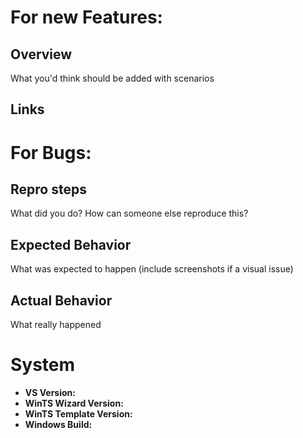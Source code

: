 # For new Features:

## Overview

What you'd think should be added with scenarios

## Links

# For Bugs:

## Repro steps

What did you do? How can someone else reproduce this?

## Expected Behavior

What was expected to happen
(include screenshots if a visual issue)

## Actual Behavior

What really happened

# System

- **VS Version:** 
- **WinTS Wizard Version:** 
- **WinTS Template Version:** 
- **Windows Build:** 
